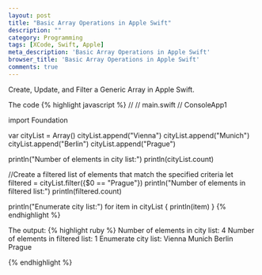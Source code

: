 ```yaml
---
layout: post
title: "Basic Array Operations in Apple Swift"
description: ""
category: Programming
tags: [XCode, Swift, Apple]
meta_description: 'Basic Array Operations in Apple Swift'
browser_title: 'Basic Array Operations in Apple Swift'
comments: true
---
```


Create, Update, and Filter a Generic Array in Apple Swift.

The code
{% highlight javascript %}
//
//  main.swift
//  ConsoleApp1

import Foundation

var cityList = Array<String>()
cityList.append("Vienna")
cityList.append("Munich")
cityList.append("Berlin")
cityList.append("Prague")

println("Number of elements in city list:")
println(cityList.count)

//Create a filtered list of elements that match the specified criteria
let filtered = cityList.filter({$0 == "Prague"})
println("Number of elements in filtered list:")
println(filtered.count)

println("Enumerate city list:")
for item in cityList
{
    println(item)
}
{% endhighlight %}

The output:
{% highlight ruby %}
Number of elements in city list:
4
Number of elements in filtered list:
1
Enumerate city list:
Vienna
Munich
Berlin
Prague

{% endhighlight %}